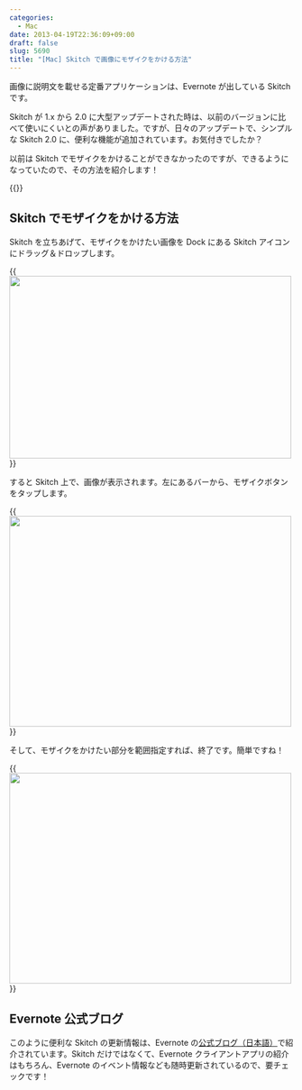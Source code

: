 ```yaml
---
categories:
  - Mac
date: 2013-04-19T22:36:09+09:00
draft: false
slug: 5690
title: "[Mac] Skitch で画像にモザイクをかける方法"
---
```


画像に説明文を載せる定番アプリケーションは、Evernote が出している Skitch です。

Skitch が 1.x から 2.0 に大型アップデートされた時は、以前のバージョンに比べて使いにくいとの声がありました。ですが、日々のアップデートで、シンプルな Skitch 2.0 に、便利な機能が追加されています。お気付きでしたか？

以前は Skitch でモザイクをかけることができなかったのですが、できるようになっていたので、その方法を紹介します！

{{<app id="425955336" title="Skitch 2.5（無料）" src="http://a3.mzstatic.com/us/r1000/107/Purple2/v4/35/ee/98/35ee98e9-1387-164a-945f-4c86f3ad126a/SkitchMac.100x100-75.png">}}

## Skitch でモザイクをかける方法

Skitch を立ちあげて、モザイクをかけたい画像を Dock にある Skitch アイコンにドラッグ＆ドロップします。

{{<img alt="" src="/images/2013/04/5690_1.png" width="500" height="324">}}

すると Skitch 上で、画像が表示されます。左にあるバーから、モザイクボタンをタップします。

{{<img alt="" src="/images/2013/04/5690_2.png" width="500" height="374">}}

そして、モザイクをかけたい部分を範囲指定すれば、終了です。簡単ですね！

{{<img alt="" src="/images/2013/04/5690_3.png" width="500" height="374">}}

## Evernote 公式ブログ

このように便利な Skitch の更新情報は、Evernote の[公式ブログ（日本語）](http://blog.evernote.com/jp/)で紹介されています。Skitch だけではなくて、Evernote クライアントアプリの紹介はもちろん、Evernote のイベント情報なども随時更新されているので、要チェックです！
